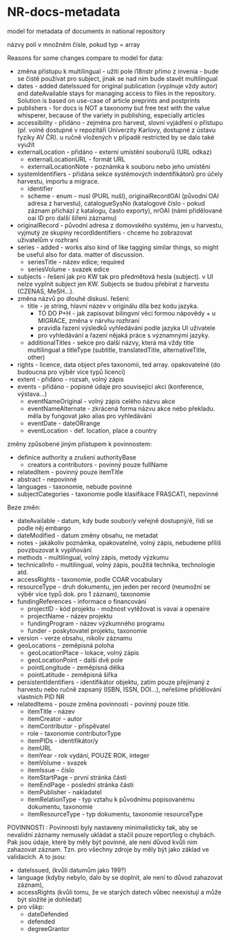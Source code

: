 # NR-docs-metadata
 model for metadata of documents in national repository

názvy polí v množném čísle, pokud typ = array

Reasons for some changes compare to model for data:
* změna přístupu k multilingual - užití pole i18nstr přímo z invenia - bude se čistě používat pro subject, jinak se nad ním bude stavět multilingual
* dates - added dateIssued for original publication (vyplnuje vždy autor) and dateAvailable stays for managing access to files in the repository. Solution is based on use-case of article preprints and postprints
* publishers - for docs is NOT a taxonomy but free text with the value whisperer, because of the variety in publishing, especially articles
* accessibility - přidáno - zejména pro harvest, slovní vyjádření o přístupu (př. volně dostupné v repozitáři Univerzity Karlovy, dostupné z ústavu fyziky AV ČR). u ručně vložených v případě restricted by se dalo také využít
* externalLocation - přidáno - externí umístění souboru/ů (URL odkaz)
  * externalLocationURL - formát URL
  * externalLocationNote - poznámka k souboru nebo jeho umístění
* systemIdentifiers - přidána sekce systémových indentifikátorů pro účely harvestu, importu a migrace.
  * identifier
  * scheme - enum - nusl (PURL nušl), originalRecordOAI (původní OAI adresa z harvestu), catalogueSysNo (katalogové číslo - pokud záznam přichází z katalogu, často exporty), nrOAI (námi přidělované oai ID pro další šíření záznamu)
* originalRecord - původní adresa z domovského systému, jen u harvestu, vyjmutý ze skupiny recordIdentifiers  - chceme ho zobrazovat uživatelům v rozhraní
* series - added - works also kind of like tagging similar things, so might be useful also for data. matter of discussion.
  * seriesTitle - název edice; required
  * seriesVolume - svazek edice
* subjects - řešení jak pro KW tak pro předmětová hesla (subject). v UI nelze vyplnit subject jen KW. Subjects se budou přebírat z harvestu (CZENAS, MeSH...).
* změna názvů po dlouhé diskusi. řešení:
    - title - je string, hlavní název v originálu díla bez kodu jazyka.
      - TO DO P+H - jak zapisovat bilingvní věci formou nápovědy + u MIGRACE, změna v nárvhu rozhraní
      - pravidla řazení výsledků vyhledávání podle jazyka UI uživatele
      - pro vyhledávání a řazení nějaká práce s významnými jazyky.
    - additionalTitles - sekce pro další názvy, která má vždy title multilingual a titleType (subtitle, translatedTitle, alternativeTitle, other)
* rights - licence, data object přes taxonomii, ted array. opakovatelné (do budoucna pro výběr více typů licencí)
* extent - přidáno - rozsah, volný zápis
* events - přidáno - popisné údaje pro související akci (konference, výstava...)
  * eventNameOriginal - volný zápis celého názvu akce
  * eventNameAlternate - zkrácená forma názvu akce nebo překladu. měla by fungovat jako alias pro vyhledávání
  * eventDate - dateORrange
  * eventLocation - def. location, place a country

změny způsobené jiným přístupem k povinnostem:
* definice authority a zrušení authorityBase
  * creators a contributors - povinný pouze fullName
* relatedItem - povinný pouze itemTitle
* abstract - nepovinné
* languages - taxonomie, nebude povinné
* subjectCategories - taxonomie podle klasifikace FRASCATI, nepovinné

Beze změn:
* dateAvailable - datum, kdy bude soubor/y veřejně dostupný/é, řídí se podle něj embargo
* dateModified - datum změny obsahu, ne metadat
* notes - jakákoliv poznámka, opakovatelné, volný zápis, nebudeme příliš povzbuzovat k vyplňování
* methods - multilingual, volný zápis, metody výzkumu
* technicalInfo - multilingual, volný zápis, použitá technika, technologie atd.
* accessRights - taxonomie, podle COAR vocabulary
* resourceType - druh dokumentu, jen jeden per record (neumožní se výběr více typů dok. pro 1 záznam), taxonomie
* fundingReferences - informace o financování
  * projectID - kód projektu - možnost vytěžovat is vavai a openaire
  * projectName - název projektu
  * fundingProgram - název výzkumného programu
  * funder - poskytovatel projektu, taxonomie
* version - verze obsahu, nikoliv záznamu
* geoLocations - zeměpisná poloha
  * geoLocationPlace - lokace, volný zápis
  * geoLocationPoint - další dvě pole
  * pointLongitude - zeměpisná délka
  * pointLatitude - zeměpisná šířka
* persistentIdentifiers - identifikátor objektu, zatím pouze přejímaný z harvestu nebo ručně zapsaný (ISBN, ISSN, DOI...), neřešíme přidělování vlastních PID NR
* relatedItems - pouze změna povinnosti - povinný pouze title.
  * itemTitle - název
  * itemCreator - autor
  * itemContributor - přispěvatel
  * role - taxonomie contributorType
  * itemPIDs - identifikátor/y
  * itemURL
  * itemYear - rok vydání, POUZE ROK, integer
  * itemVolume - svazek
  * itemIssue - číslo
  * itemStartPage - první stránka části
  * itemEndPage - poslední stránka části
  * itemPublisher - nakladatel
  * itemRelationType - typ vztahu k původnímu popisovanému dokumentu, taxonomie
  * itemResourceType - typ dokumentu, taxonomie resourceType  


POVINNOSTI :
  Povinnosti byly nastaveny minimalisticky tak, aby se nevalidní záznamy nemusely ukládat a stačil pouze report/log o chybách.
  Pak jsou údaje, které by měly být povinné, ale není důvod kvůli nim zahazovat záznam. Tzn. pro všechny zdroje by měly být jako základ ve validacích. A to jsou:
- dateIssued, (kvůli datumům jako 199?)
- language (kdyby nebylo, dalo by se doplnit, ale není to důvod zahazovat záznam),
- accessRights (kvůli tomu, že ve starých datech vůbec neexistují a může být složité je dohledat)
- pro vškp:
  - dateDefended
  - defended
  - degreeGrantor
